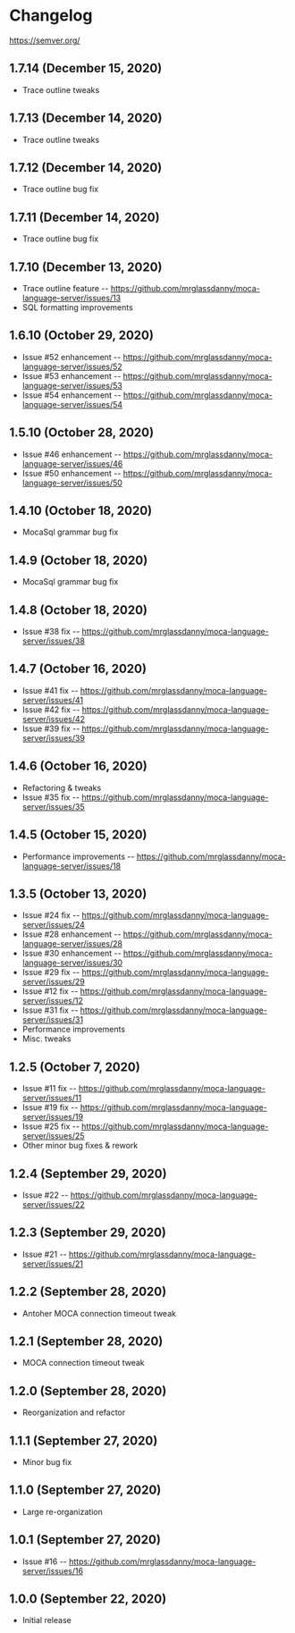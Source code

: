 # Changelog
https://semver.org/

## 1.7.14 (December 15, 2020)
* Trace outline tweaks

## 1.7.13 (December 14, 2020)
* Trace outline tweaks

## 1.7.12 (December 14, 2020)
* Trace outline bug fix

## 1.7.11 (December 14, 2020)
* Trace outline bug fix

## 1.7.10 (December 13, 2020)
* Trace outline feature -- https://github.com/mrglassdanny/moca-language-server/issues/13
* SQL formatting improvements

## 1.6.10 (October 29, 2020)
* Issue #52 enhancement -- https://github.com/mrglassdanny/moca-language-server/issues/52
* Issue #53 enhancement -- https://github.com/mrglassdanny/moca-language-server/issues/53
* Issue #54 enhancement -- https://github.com/mrglassdanny/moca-language-server/issues/54

## 1.5.10 (October 28, 2020)
* Issue #46 enhancement -- https://github.com/mrglassdanny/moca-language-server/issues/46
* Issue #50 enhancement -- https://github.com/mrglassdanny/moca-language-server/issues/50

## 1.4.10 (October 18, 2020)
* MocaSql grammar bug fix

## 1.4.9 (October 18, 2020)
* MocaSql grammar bug fix

## 1.4.8 (October 18, 2020)
* Issue #38 fix -- https://github.com/mrglassdanny/moca-language-server/issues/38

## 1.4.7 (October 16, 2020)
* Issue #41 fix -- https://github.com/mrglassdanny/moca-language-server/issues/41
* Issue #42 fix -- https://github.com/mrglassdanny/moca-language-server/issues/42
* Issue #39 fix -- https://github.com/mrglassdanny/moca-language-server/issues/39

## 1.4.6 (October 16, 2020)
* Refactoring & tweaks
* Issue #35 fix -- https://github.com/mrglassdanny/moca-language-server/issues/35

## 1.4.5 (October 15, 2020)
* Performance improvements -- https://github.com/mrglassdanny/moca-language-server/issues/18

## 1.3.5 (October 13, 2020)
* Issue #24 fix -- https://github.com/mrglassdanny/moca-language-server/issues/24
* Issue #28 enhancement -- https://github.com/mrglassdanny/moca-language-server/issues/28
* Issue #30 enhancement -- https://github.com/mrglassdanny/moca-language-server/issues/30
* Issue #29 fix -- https://github.com/mrglassdanny/moca-language-server/issues/29
* Issue #12 fix -- https://github.com/mrglassdanny/moca-language-server/issues/12
* Issue #31 fix -- https://github.com/mrglassdanny/moca-language-server/issues/31
* Performance improvements
* Misc. tweaks

## 1.2.5 (October 7, 2020)
* Issue #11 fix -- https://github.com/mrglassdanny/moca-language-server/issues/11
* Issue #19 fix -- https://github.com/mrglassdanny/moca-language-server/issues/19
* Issue #25 fix -- https://github.com/mrglassdanny/moca-language-server/issues/25
* Other minor bug fixes & rework

## 1.2.4 (September 29, 2020)
* Issue #22 -- https://github.com/mrglassdanny/moca-language-server/issues/22

## 1.2.3 (September 29, 2020)
* Issue #21 -- https://github.com/mrglassdanny/moca-language-server/issues/21

## 1.2.2 (September 28, 2020)
* Antoher MOCA connection timeout tweak

## 1.2.1 (September 28, 2020)
* MOCA connection timeout tweak

## 1.2.0 (September 28, 2020)
* Reorganization and refactor

## 1.1.1 (September 27, 2020)
* Minor bug fix

## 1.1.0 (September 27, 2020)
* Large re-organization

## 1.0.1 (September 27, 2020)
* Issue #16 -- https://github.com/mrglassdanny/moca-language-server/issues/16

## 1.0.0 (September 22, 2020)
* Initial release
